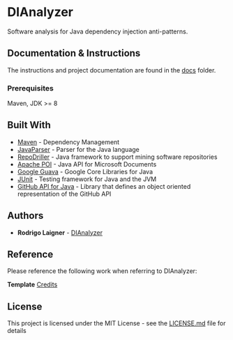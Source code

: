 # DIAnalyzer

Software analysis for Java dependency injection anti-patterns.

## Documentation & Instructions

The instructions and project documentation are found in the [docs](https://github.com/rnlaigner/dianalyzer/docs/Programming_Conclusion_Project.pdf) folder.

### Prerequisites

Maven, JDK >= 8

## Built With

* [Maven](https://maven.apache.org) - Dependency Management
* [JavaParser](https://javaparser.org) - Parser for the Java language
* [RepoDriller](https://github.com/mauricioaniche/repodriller) - Java framework to support mining software repositories
* [Apache POI](https://poi.apache.org) - Java API for Microsoft Documents
* [Google Guava](https://github.com/google/guava) - Google Core Libraries for Java
* [JUnit](https://junit.org) - Testing framework for Java and the JVM
* [GitHub API for Java](https://github-api.kohsuke.org/) - Library that defines an object oriented representation of the GitHub API

## Authors

* **Rodrigo Laigner** - [DIAnalyzer](https://github.com/rnlaigner/dianalyzer)

## Reference

Please reference the following work when referring to DIAnalyzer:

**Template** [Credits](https://gist.github.com/PurpleBooth/109311bb0361f32d87a2)

## License

This project is licensed under the MIT License - see the [LICENSE.md](LICENSE.md) file for details
